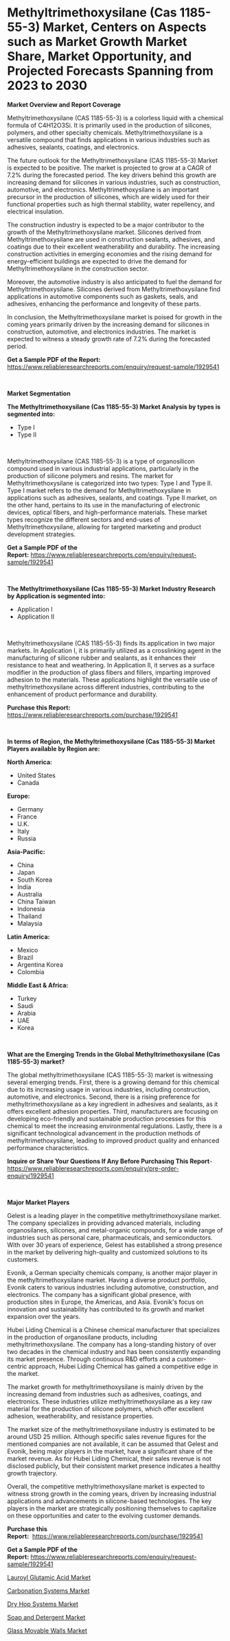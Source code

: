 <p><h1>Methyltrimethoxysilane (Cas 1185-55-3) Market, Centers on Aspects such as Market Growth Market Share, Market Opportunity, and Projected Forecasts Spanning from 2023 to 2030</h1></p><p><strong>Market Overview and Report Coverage</strong></p>
<p><p>Methyltrimethoxysilane (CAS 1185-55-3) is a colorless liquid with a chemical formula of C4H12O3Si. It is primarily used in the production of silicones, polymers, and other specialty chemicals. Methyltrimethoxysilane is a versatile compound that finds applications in various industries such as adhesives, sealants, coatings, and electronics.</p><p>The future outlook for the Methyltrimethoxysilane (CAS 1185-55-3) Market is expected to be positive. The market is projected to grow at a CAGR of 7.2% during the forecasted period. The key drivers behind this growth are increasing demand for silicones in various industries, such as construction, automotive, and electronics. Methyltrimethoxysilane is an important precursor in the production of silicones, which are widely used for their functional properties such as high thermal stability, water repellency, and electrical insulation.</p><p>The construction industry is expected to be a major contributor to the growth of the Methyltrimethoxysilane market. Silicones derived from Methyltrimethoxysilane are used in construction sealants, adhesives, and coatings due to their excellent weatherability and durability. The increasing construction activities in emerging economies and the rising demand for energy-efficient buildings are expected to drive the demand for Methyltrimethoxysilane in the construction sector.</p><p>Moreover, the automotive industry is also anticipated to fuel the demand for Methyltrimethoxysilane. Silicones derived from Methyltrimethoxysilane find applications in automotive components such as gaskets, seals, and adhesives, enhancing the performance and longevity of these parts.</p><p>In conclusion, the Methyltrimethoxysilane market is poised for growth in the coming years primarily driven by the increasing demand for silicones in construction, automotive, and electronics industries. The market is expected to witness a steady growth rate of 7.2% during the forecasted period.</p></p>
<p><strong>Get a Sample PDF of the Report:</strong> <a href="https://www.reliableresearchreports.com/enquiry/request-sample/1929541">https://www.reliableresearchreports.com/enquiry/request-sample/1929541</a></p>
<p>&nbsp;</p>
<p><strong>Market Segmentation</strong></p>
<p><strong>The Methyltrimethoxysilane (Cas 1185-55-3) Market Analysis by types is segmented into:</strong></p>
<p><ul><li>Type I</li><li>Type II</li></ul></p>
<p>&nbsp;</p>
<p><p>Methyltrimethoxysilane (CAS 1185-55-3) is a type of organosilicon compound used in various industrial applications, particularly in the production of silicone polymers and resins. The market for Methyltrimethoxysilane is categorized into two types: Type I and Type II. Type I market refers to the demand for Methyltrimethoxysilane in applications such as adhesives, sealants, and coatings. Type II market, on the other hand, pertains to its use in the manufacturing of electronic devices, optical fibers, and high-performance materials. These market types recognize the different sectors and end-uses of Methyltrimethoxysilane, allowing for targeted marketing and product development strategies.</p></p>
<p><strong>Get a Sample PDF of the Report:</strong>&nbsp;<a href="https://www.reliableresearchreports.com/enquiry/request-sample/1929541">https://www.reliableresearchreports.com/enquiry/request-sample/1929541</a></p>
<p>&nbsp;</p>
<p><strong>The Methyltrimethoxysilane (Cas 1185-55-3) Market Industry Research by Application is segmented into:</strong></p>
<p><ul><li>Application I</li><li>Application II</li></ul></p>
<p>&nbsp;</p>
<p><p>Methyltrimethoxysilane (CAS 1185-55-3) finds its application in two major markets. In Application I, it is primarily utilized as a crosslinking agent in the manufacturing of silicone rubber and sealants, as it enhances their resistance to heat and weathering. In Application II, it serves as a surface modifier in the production of glass fibers and fillers, imparting improved adhesion to the materials. These applications highlight the versatile use of methyltrimethoxysilane across different industries, contributing to the enhancement of product performance and durability.</p></p>
<p><strong>Purchase this Report:</strong>&nbsp; <a href="https://www.reliableresearchreports.com/purchase/1929541">https://www.reliableresearchreports.com/purchase/1929541</a></p>
<p>&nbsp;</p>
<p><strong>In terms of Region, the Methyltrimethoxysilane (Cas 1185-55-3) Market Players available by Region are:</strong></p>
<p>
    <p> <strong> North America: </strong>
        <ul>
            <li>United States</li>
            <li>Canada</li>
        </ul>
        </p> 
    <p> <strong> Europe: </strong>
        <ul>
            <li>Germany</li>
            <li>France</li>
            <li>U.K.</li>
            <li>Italy</li>
            <li>Russia</li>
        </ul>
        </p> 
    <p> <strong> Asia-Pacific: </strong>
        <ul>
            <li>China</li>
            <li>Japan</li>
            <li>South Korea</li>
            <li>India</li>
            <li>Australia</li>
            <li>China Taiwan</li>
            <li>Indonesia</li>
            <li>Thailand</li>
            <li>Malaysia</li>
        </ul>
        </p> 
    <p> <strong> Latin America: </strong>
        <ul>
            <li>Mexico</li>
            <li>Brazil</li>
            <li>Argentina Korea</li>
            <li>Colombia</li>
        </ul>
        </p> 
    <p> <strong> Middle East & Africa: </strong>
        <ul>
            <li>Turkey</li>
            <li>Saudi</li>
            <li>Arabia</li>
            <li>UAE</li>
            <li>Korea</li>
        </ul>
    </p>
    </p>
<p>&nbsp;</p>
<p><strong>What are the Emerging Trends in the Global Methyltrimethoxysilane (Cas 1185-55-3) market?</strong></p>
<p><p>The global methyltrimethoxysilane (CAS 1185-55-3) market is witnessing several emerging trends. First, there is a growing demand for this chemical due to its increasing usage in various industries, including construction, automotive, and electronics. Second, there is a rising preference for methyltrimethoxysilane as a key ingredient in adhesives and sealants, as it offers excellent adhesion properties. Third, manufacturers are focusing on developing eco-friendly and sustainable production processes for this chemical to meet the increasing environmental regulations. Lastly, there is a significant technological advancement in the production methods of methyltrimethoxysilane, leading to improved product quality and enhanced performance characteristics.</p></p>
<p><strong>Inquire or Share Your Questions If Any Before Purchasing This Report</strong>- <a href="https://www.reliableresearchreports.com/enquiry/pre-order-enquiry/1929541">https://www.reliableresearchreports.com/enquiry/pre-order-enquiry/1929541</a></p>
<p>&nbsp;</p>
<p><strong>Major Market Players</strong></p>
<p><p>Gelest is a leading player in the competitive methyltrimethoxysilane market. The company specializes in providing advanced materials, including organosilanes, silicones, and metal-organic compounds, for a wide range of industries such as personal care, pharmaceuticals, and semiconductors. With over 30 years of experience, Gelest has established a strong presence in the market by delivering high-quality and customized solutions to its customers.</p><p>Evonik, a German specialty chemicals company, is another major player in the methyltrimethoxysilane market. Having a diverse product portfolio, Evonik caters to various industries including automotive, construction, and electronics. The company has a significant global presence, with production sites in Europe, the Americas, and Asia. Evonik's focus on innovation and sustainability has contributed to its growth and market expansion over the years.</p><p>Hubei Liding Chemical is a Chinese chemical manufacturer that specializes in the production of organosilane products, including methyltrimethoxysilane. The company has a long-standing history of over two decades in the chemical industry and has been consistently expanding its market presence. Through continuous R&D efforts and a customer-centric approach, Hubei Liding Chemical has gained a competitive edge in the market.</p><p>The market growth for methyltrimethoxysilane is mainly driven by the increasing demand from industries such as adhesives, coatings, and electronics. These industries utilize methyltrimethoxysilane as a key raw material for the production of silicone polymers, which offer excellent adhesion, weatherability, and resistance properties.</p><p>The market size of the methyltrimethoxysilane industry is estimated to be around USD 25 million. Although specific sales revenue figures for the mentioned companies are not available, it can be assumed that Gelest and Evonik, being major players in the market, have a significant share of the market revenue. As for Hubei Liding Chemical, their sales revenue is not disclosed publicly, but their consistent market presence indicates a healthy growth trajectory.</p><p>Overall, the competitive methyltrimethoxysilane market is expected to witness strong growth in the coming years, driven by increasing industrial applications and advancements in silicone-based technologies. The key players in the market are strategically positioning themselves to capitalize on these opportunities and cater to the evolving customer demands.</p></p>
<p><strong>Purchase this Report:</strong>&nbsp;&nbsp;<a href="https://www.reliableresearchreports.com/purchase/1929541">https://www.reliableresearchreports.com/purchase/1929541</a></p>
<p></p>
<p><strong>Get a Sample PDF of the Report:</strong>&nbsp;<a href="https://www.reliableresearchreports.com/enquiry/request-sample/1929541">https://www.reliableresearchreports.com/enquiry/request-sample/1929541</a></p>
<p><p><a href="https://medium.com/@rosaleekoss/lauroyl-glutamic-acid-market-size-cagr-trends-2024-2030-ae7b21234e76">Lauroyl Glutamic Acid Market</a></p><p><a href="https://github.com/amae102299/Market-Research-Report-List-1/blob/main/carbonation-systems-market.md">Carbonation Systems Market</a></p><p><a href="https://github.com/prosalinda88/Market-Research-Report-List-1/blob/main/dry-hop-systems-market.md">Dry Hop Systems Market</a></p><p><a href="https://medium.com/@orphabrakus2023/soap-and-detergent-market-size-and-market-trends-complete-industry-overview-2023-to-2030-80a1804b488f">Soap and Detergent Market</a></p><p><a href="https://medium.com/@twilabailey2000/glass-movable-walls-market-size-and-market-trends-complete-industry-overview-2023-to-2030-1c74aafac7c7">Glass Movable Walls Market</a></p></p>
